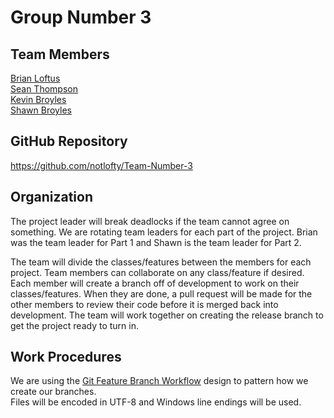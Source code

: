 Group Number 3
==============

Team Members
------------
[Brian Loftus](https://github.com/notlofty)  
[Sean Thompson](https://github.com/sthompson64)  
[Kevin Broyles](https://github.com/KevinBroyles)  
[Shawn Broyles](https://github.com/ShawnBroyles)

GitHub Repository
-----------------
https://github.com/notlofty/Team-Number-3

Organization
------------
The project leader will break deadlocks if the team cannot agree on something. We are rotating team leaders for each part of the project. Brian was the team leader for Part 1 and Shawn is the team leader for Part 2.

The team will divide the classes/features between the members for each project. Team members can collaborate on any class/feature if desired. Each member will create a branch off of development to work on their classes/features. When they are done, a pull request will be made for the other members to review their code before it is merged back into development. The team will work together on creating the release branch to get the project ready to turn in.

Work Procedures
---------------
We are using the [Git Feature Branch Workflow](https://www.atlassian.com/git/tutorials/comparing-workflows/feature-branch-workflow) design to pattern how we create our branches.  
Files will be encoded in UTF-8 and Windows line endings will be used.  
